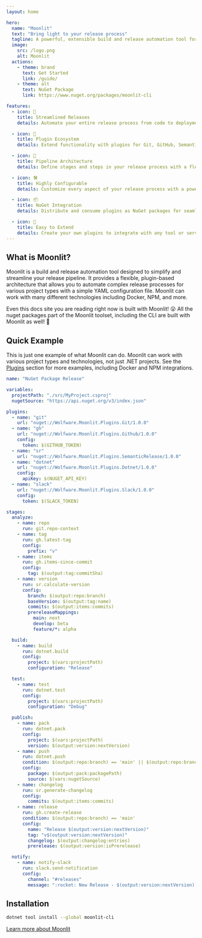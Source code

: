 ```yaml
---
layout: home

hero:
  name: "Moonlit"
  text: "Bring light to your release process"
  tagline: A powerful, extensible build and release automation tool for modern development workflows.
  image:
    src: /logo.png
    alt: Moonlit
  actions:
    - theme: brand
      text: Get Started
      link: /guide/
    - theme: alt
      text: NuGet Package
      link: https://www.nuget.org/packages/moonlit-cli

features:
  - icon: 🚀
    title: Streamlined Releases
    details: Automate your entire release process from code to deployment with a single YAML configuration file.

  - icon: 🧩
    title: Plugin Ecosystem
    details: Extend functionality with plugins for Git, GitHub, Semantic Versioning, Slack, NuGet, Docker, NPM, and many more.

  - icon: 🔄
    title: Pipeline Architecture
    details: Define stages and steps in your release process with a flexible middleware pipeline system.

  - icon: 🛠️
    title: Highly Configurable
    details: Customize every aspect of your release process with a powerful configuration system.

  - icon: 📦
    title: NuGet Integration
    details: Distribute and consume plugins as NuGet packages for seamless integration.

  - icon: 🔌
    title: Easy to Extend
    details: Create your own plugins to integrate with any tool or service in your development workflow.
---
```


## What is Moonlit?

Moonlit is a build and release automation tool designed to simplify and streamline your release pipeline. It provides a flexible, plugin-based architecture that allows you to automate complex release processes for various project types with a simple YAML configuration file. Moonlit can work with many different technologies including Docker, NPM, and more.

Even this docs site you are reading right now is built with Moonlit! 😮 All the nuget packages part of the Moonlit toolset, including the CLI are built with Moonlit as well! 🤯

## Quick Example

This is just one example of what Moonlit can do. Moonlit can work with various project types and technologies, not just .NET projects. See the [Plugins](/plugins/) section for more examples, including Docker and NPM integrations.

```yaml
name: "NuGet Package Release"

variables:
  projectPath: "./src/MyProject.csproj"
  nugetSource: "https://api.nuget.org/v3/index.json"

plugins:
  - name: "git"
    url: "nuget://Wolfware.Moonlit.Plugins.Git/1.0.0"
  - name: "gh"
    url: "nuget://Wolfware.Moonlit.Plugins.Github/1.0.0"
    config:
      token: $(GITHUB_TOKEN)
  - name: "sr"
    url: "nuget://Wolfware.Moonlit.Plugins.SemanticRelease/1.0.0"
  - name: "dotnet"
    url: "nuget://Wolfware.Moonlit.Plugins.Dotnet/1.0.0"
    config:
      apiKey: $(NUGET_API_KEY)
  - name: "slack"
    url: "nuget://Wolfware.Moonlit.Plugins.Slack/1.0.0"
    config:
      token: $(SLACK_TOKEN)

stages:
  analyze:
    - name: repo
      run: git.repo-context
    - name: tag
      run: gh.latest-tag
      config:
        prefix: "v"
    - name: items
      run: gh.items-since-commit
      config:
        tag: $(output:tag:commitSha)
    - name: version
      run: sr.calculate-version
      config:
        branch: $(output:repo:branch)
        baseVersion: $(output:tag:name)
        commits: $(output:items:commits)
        prereleaseMappings:
          main: next
          develop: beta
          feature/*: alpha

  build:
    - name: build
      run: dotnet.build
      config:
        project: $(vars:projectPath)
        configuration: "Release"

  test:
    - name: test
      run: dotnet.test
      config:
        project: $(vars:projectPath)
        configuration: "Debug"

  publish:
    - name: pack
      run: dotnet.pack
      config:
        project: $(vars:projectPath)
        version: $(output:version:nextVersion)
    - name: push
      run: dotnet.push
      condition: $(output:repo:branch) == 'main' || $(output:repo:branch) == 'develop'
      config:
        package: $(output:pack:packagePath)
        source: $(vars:nugetSource)
    - name: changelog
      run: sr.generate-changelog
      config:
        commits: $(output:items:commits)
    - name: release
      run: gh.create-release
      condition: $(output:repo:branch) == 'main'
      config:
        name: "Release $(output:version:nextVersion)"
        tag: "v$(output:version:nextVersion)"
        changelog: $(output:changelog:entries)
        prerelease: $(output:version:isPrerelease)

  notify:
    - name: notify-slack
      run: slack.send-notification
      config:
        channel: "#releases"
        message: ":rocket: New Release - $(output:version:nextVersion) is now available! :tada:"
```

## Installation

```bash
dotnet tool install --global moonlit-cli
```

[Learn more about Moonlit](/guide/)
